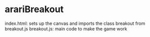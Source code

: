 # arariBreakout
index.html: sets up the canvas and imports the class breakout from breakout.js
breakout.js: main code to make the game work
